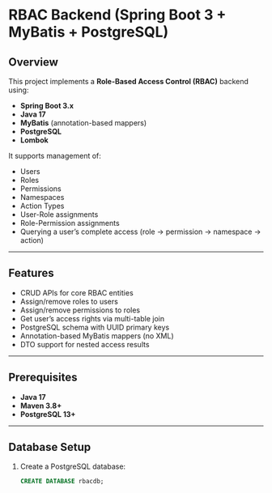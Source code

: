 # RBAC Backend (Spring Boot 3 + MyBatis + PostgreSQL)

## Overview
This project implements a **Role-Based Access Control (RBAC)** backend using:
- **Spring Boot 3.x**
- **Java 17**
- **MyBatis** (annotation-based mappers)
- **PostgreSQL**
- **Lombok**

It supports management of:
- Users
- Roles
- Permissions
- Namespaces
- Action Types
- User-Role assignments
- Role-Permission assignments
- Querying a user’s complete access (role → permission → namespace → action)

---

## Features
- CRUD APIs for core RBAC entities
- Assign/remove roles to users
- Assign/remove permissions to roles
- Get user’s access rights via multi-table join
- PostgreSQL schema with UUID primary keys
- Annotation-based MyBatis mappers (no XML)
- DTO support for nested access results

---

## Prerequisites
- **Java 17**
- **Maven 3.8+**
- **PostgreSQL 13+**

---

## Database Setup
1. Create a PostgreSQL database:
   ```sql
   CREATE DATABASE rbacdb;
